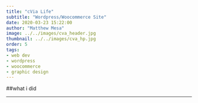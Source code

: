```yaml
---
title: "cVia Life"
subtitle: "Wordpress/Woocommerce Site"
date: 2020-03-23 15:22:00
author: "Matthew Mesa"
image: ../../images/cva_header.jpg
thumbnail: ../../images/cva_hp.jpg
order: 5
tags:
- web dev
- wordpress
- woocommerce
- graphic design
---
```


##what i did

***

